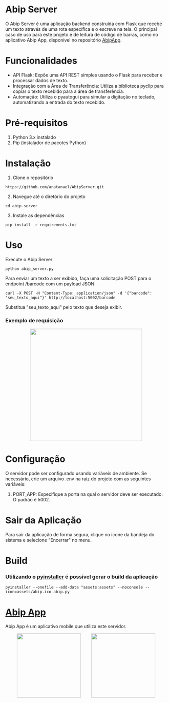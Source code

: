# Abip Server

O Abip Server é uma aplicação backend construída com Flask que recebe um texto através de uma rota específica e o escreve na tela. O principal caso de uso para este projeto é de leitura de código de barras, como no aplicativo Abip App, disponível no repositório [AbipApp](https://github.com/anatanael/AbipApp).

# Funcionalidades

- API Flask: Expõe uma API REST simples usando o Flask para receber e processar dados de texto.
- Integração com a Área de Transferência: Utiliza a biblioteca pyclip para copiar o texto recebido para a área de transferência.
- Automação: Utiliza o pyautogui para simular a digitação no teclado, automatizando a entrada do texto recebido.

# Pré-requisitos

1. Python 3.x instalado
2. Pip (instalador de pacotes Python)

# Instalação

1. Clone o repositório

```
https://github.com/anatanael/AbipServer.git
```

2. Navegue até o diretório do projeto

```
cd abip-server
```

3. Instale as dependências

```
pip install -r requirements.txt
```

# Uso

Execute o Abip Server

```
python abip_server.py
```

Para enviar um texto a ser exibido, faça uma solicitação POST para o endpoint /barcode com um payload JSON:

```
curl -X POST -H "Content-Type: application/json" -d '{"barcode": "seu_texto_aqui"}' http://localhost:5002/barcode
```

Substitua "seu_texto_aqui" pelo texto que deseja exibir.

### Exemplo de requisição

<p align="center">
 <img src="https://github.com/anatanael/AbipServer/assets/51931199/02b46b4e-6f6b-4be9-b0ab-3eb624df5994" width="350" />
</p>

# Configuração

O servidor pode ser configurado usando variáveis de ambiente. Se necessário, crie um arquivo .env na raiz do projeto com as seguintes variáveis:

1. PORT_APP: Especifique a porta na qual o servidor deve ser executado. O padrão é 5002.

# Sair da Aplicação

Para sair da aplicação de forma segura, clique no ícone da bandeja do sistema e selecione "Encerrar" no menu.

# Build

### Utilizando o [pyinstaller](https://pyinstaller.org/) é possível gerar o build da aplicação

```
pyinstaller --onefile --add-data "assets:assets" --noconsole --icon=assets/abip.ico abip.py
```

# [Abip App](https://github.com/anatanael/AbipApp)

Abip App é um aplicativo mobile que utiliza este servidor.

<p align="center">
 <img src="https://github.com/anatanael/AbipServer/assets/51931199/2e28d8a3-9262-4965-9e68-40e05ec1cf16" width="200" />
&nbsp;&nbsp;&nbsp;&nbsp;&nbsp;&nbsp;
 <img src="https://github.com/anatanael/AbipServer/assets/51931199/62c9f742-3932-44b8-9696-ba08014d10e4" width="200" />

</p>
